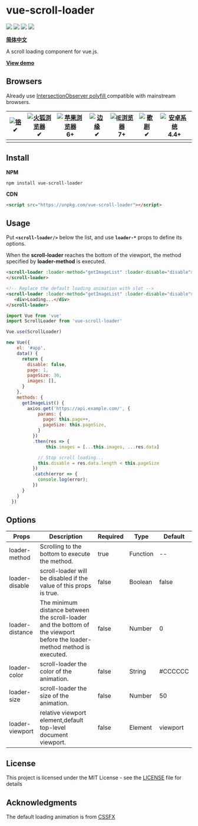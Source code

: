 # vue-scroll-loader

![](https://img.shields.io/github/license/molvqingtai/vue-scroll-loader.svg) ![](https://img.shields.io/github/size/molvqingtai/vue-scroll-loader/dist/scroll-loader.umd.min.js.svg) ![](https://img.shields.io/npm/dt/vue-scroll-loader.svg) ![](https://img.shields.io/npm/v/vue-scroll-loader.svg)

**[简体中文](https://github.com/molvqingtai/vue-scroll-loader/blob/master/README.zh-CN.md)**

A scroll loading component for vue.js.

**[View demo](https://molvqingtai.github.io/vue-scroll-loader/demo.html)**



## Browsers

Already use [IntersectionObserver polyfill ](https://github.com/w3c/IntersectionObserver/tree/master/polyfill) compatible with mainstream browsers.

| [![铬](https://camo.githubusercontent.com/1ac079682348cdd02c16d7ab11e2b48a522e52d8/68747470733a2f2f7261772e6769746875622e636f6d2f616c7272612f62726f777365722d6c6f676f732f33392e322e322f7372632f6368726f6d652f6368726f6d655f34387834382e706e67)](https://camo.githubusercontent.com/1ac079682348cdd02c16d7ab11e2b48a522e52d8/68747470733a2f2f7261772e6769746875622e636f6d2f616c7272612f62726f777365722d6c6f676f732f33392e322e322f7372632f6368726f6d652f6368726f6d655f34387834382e706e67) ✔ | [![火狐浏览器](https://camo.githubusercontent.com/a445499e52cc0b13318760f137df851f2b107a55/68747470733a2f2f7261772e6769746875622e636f6d2f616c7272612f62726f777365722d6c6f676f732f33392e322e322f7372632f66697265666f782f66697265666f785f34387834382e706e67)](https://camo.githubusercontent.com/a445499e52cc0b13318760f137df851f2b107a55/68747470733a2f2f7261772e6769746875622e636f6d2f616c7272612f62726f777365722d6c6f676f732f33392e322e322f7372632f66697265666f782f66697265666f785f34387834382e706e67) ✔ | [![苹果浏览器](https://camo.githubusercontent.com/038a385a39899c0ac57a6164a2610d0fed1c8a70/68747470733a2f2f7261772e6769746875622e636f6d2f616c7272612f62726f777365722d6c6f676f732f33392e322e322f7372632f7361666172692f7361666172695f34387834382e706e67)](https://camo.githubusercontent.com/038a385a39899c0ac57a6164a2610d0fed1c8a70/68747470733a2f2f7261772e6769746875622e636f6d2f616c7272612f62726f777365722d6c6f676f732f33392e322e322f7372632f7361666172692f7361666172695f34387834382e706e67) 6+ | [![边缘](https://camo.githubusercontent.com/e93b3054e8ac93799aa549bb486ff376c006767a/68747470733a2f2f7261772e6769746875622e636f6d2f616c7272612f62726f777365722d6c6f676f732f33392e322e322f7372632f656467652f656467655f34387834382e706e67)](https://camo.githubusercontent.com/e93b3054e8ac93799aa549bb486ff376c006767a/68747470733a2f2f7261772e6769746875622e636f6d2f616c7272612f62726f777365722d6c6f676f732f33392e322e322f7372632f656467652f656467655f34387834382e706e67) ✔ | [![IE浏览器](https://camo.githubusercontent.com/9b2ee574b554e82d350f0421a442e88a589d9c2c/68747470733a2f2f7261772e6769746875622e636f6d2f616c7272612f62726f777365722d6c6f676f732f33392e322e322f7372632f617263686976652f696e7465726e65742d6578706c6f7265725f372d382f696e7465726e65742d6578706c6f7265725f372d385f34387834382e706e67)](https://camo.githubusercontent.com/9b2ee574b554e82d350f0421a442e88a589d9c2c/68747470733a2f2f7261772e6769746875622e636f6d2f616c7272612f62726f777365722d6c6f676f732f33392e322e322f7372632f617263686976652f696e7465726e65742d6578706c6f7265725f372d382f696e7465726e65742d6578706c6f7265725f372d385f34387834382e706e67) 7+ | [![歌剧](https://camo.githubusercontent.com/1e48b149086724d80576a5944626192406190a85/68747470733a2f2f7261772e6769746875622e636f6d2f616c7272612f62726f777365722d6c6f676f732f33392e322e322f7372632f6f706572612f6f706572615f34387834382e706e67)](https://camo.githubusercontent.com/1e48b149086724d80576a5944626192406190a85/68747470733a2f2f7261772e6769746875622e636f6d2f616c7272612f62726f777365722d6c6f676f732f33392e322e322f7372632f6f706572612f6f706572615f34387834382e706e67) ✔ | [![安卓系统](https://camo.githubusercontent.com/fed51100e449dc997ee45fd2fcc401a144a31c4c/68747470733a2f2f7261772e6769746875622e636f6d2f616c7272612f62726f777365722d6c6f676f732f33392e322e322f7372632f616e64726f69642f616e64726f69645f34387834382e706e67)](https://camo.githubusercontent.com/fed51100e449dc997ee45fd2fcc401a144a31c4c/68747470733a2f2f7261772e6769746875622e636f6d2f616c7272612f62726f777365722d6c6f676f732f33392e322e322f7372632f616e64726f69642f616e64726f69645f34387834382e706e67) 4.4+ |
| ---------------------------------------------------------------------------------------------------------------------------------------------------------------------------------------------------------------------------------------------------------------------------------------------------------------------------------------------------------------------------------------------------------------------------------------------------------------------------------------- | ---------------------------------------------------------------------------------------------------------------------------------------------------------------------------------------------------------------------------------------------------------------------------------------------------------------------------------------------------------------------------------------------------------------------------------------------------------------------------------------------------- | --------------------------------------------------------------------------------------------------------------------------------------------------------------------------------------------------------------------------------------------------------------------------------------------------------------------------------------------------------------------------------------------------------------------------------------------------------------------------------------------- | ------------------------------------------------------------------------------------------------------------------------------------------------------------------------------------------------------------------------------------------------------------------------------------------------------------------------------------------------------------------------------------------------------------------------------------------------------------------------- | ----------------------------------------------------------------------------------------------------------------------------------------------------------------------------------------------------------------------------------------------------------------------------------------------------------------------------------------------------------------------------------------------------------------------------------------------------------------------------------------------------------------------------------------------------------------------------------------------------------------------------------------------------- | --------------------------------------------------------------------------------------------------------------------------------------------------------------------------------------------------------------------------------------------------------------------------------------------------------------------------------------------------------------------------------------------------------------------------------------------------------------------------------- | ------------------------------------------------------------------------------------------------------------------------------------------------------------------------------------------------------------------------------------------------------------------------------------------------------------------------------------------------------------------------------------------------------------------------------------------------------------------------------------------------------ |
|                                                                                                                                                                                                                                                                                                                                                                                                                                                                                          |                                                                                                                                                                                                                                                                                                                                                                                                                                                                                                      |                                                                                                                                                                                                                                                                                                                                                                                                                                                                                               |                                                                                                                                                                                                                                                                                                                                                                                                                                                                           |                                                                                                                                                                                                                                                                                                                                                                                                                                                                                                                                                                                                                                                       |                                                                                                                                                                                                                                                                                                                                                                                                                                                                                   |                                                                                                                                                                                                                                                                                                                                                                                                                                                                                                        |



## Install

**NPM**

```shell
npm install vue-scroll-loader
```

**CDN**

```html
<script src="https://unpkg.com/vue-scroll-loader"></script>
```



## Usage

Put  **`<scroll-loader/>`** below the list, and use **`loader-*`** props to define its options.

When the **scroll-loader** reaches the bottom of the viewport, the method specified by **loader-method** is executed.

```html
<scroll-loader :loader-method="getImageList" :loader-disable="disable">
</scroll-loader>

<!-- Replace the default loading animation with slot -->
<scroll-loader :loader-method="getImageList" :loader-disable="disable">
   <div>Loading...</div>
</scroll-loader>
```

```javascript
import Vue from 'vue'
import ScrollLoader from 'vue-scroll-loader'

Vue.use(ScrollLoader)

new Vue({
    el: '#app',
    data() {
      return {
        disable: false,
        page: 1,
        pageSize: 30,
        images: [],
      }
    },
    methods: {
      getImageList() {
        axios.get('https://api.example.com/', {
            params: {
              page: this.page++,
              pageSize: this.pageSize,
            }
          })
          .then(res => {
               this.images = [...this.images, ...res.data]

            // Stop scroll loading...
            this.disable = res.data.length < this.pageSize
          })
          .catch(error => {
            console.log(error);
          })
      }
    }
  })
```



## Options

| Props           | Description                                                                                                                | **Required** | Type     | Default  |
| --------------- | -------------------------------------------------------------------------------------------------------------------------- | ------------ | -------- | -------- |
| loader-method   | Scrolling to the bottom to execute the method.                                                                             | true         | Function | --       |
| loader-disable  | scroll-loader will be disabled if the value of this props is true.                                                         | false        | Boolean  | false    |
| loader-distance | The minimum distance between the scroll-loader and the bottom of the viewport before the loader-method method is executed. | false        | Number   | 0        |
| loader-color    | scroll-loader the color of the animation.                                                                                  | false        | String   | \#CCCCCC |
| loader-size     | scroll-loader the size of the animation.                                                                                   | false        | Number   | 50       |
| loader-viewport | relative viewport element,default top-level document viewport.                                                             | false        | Element  | viewport |



## License

This project is licensed under the MIT License - see the [LICENSE](https://github.com/molvqingtai/vue-scroll-loader/blob/master/LICENSE) file for details



## Acknowledgments

The default loading animation is from [CSSFX](https://github.com/jolaleye/cssfx)